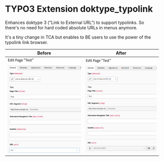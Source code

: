 # TYPO3 Extension doktype_typolink

Enhances doktype 3 ("Link to External URL") to support typolinks. So there's no need for hard coded absolute URLs in menus anymore.

It's a tiny change in TCA but enables to BE users to use the power of the typolink link browser.

| Before | After |
| ------ | ----- |
| ![Before](./Resources/Public/Images/Before.png "Before") | ![After](./Resources/Public/Images/After.png "After") |
